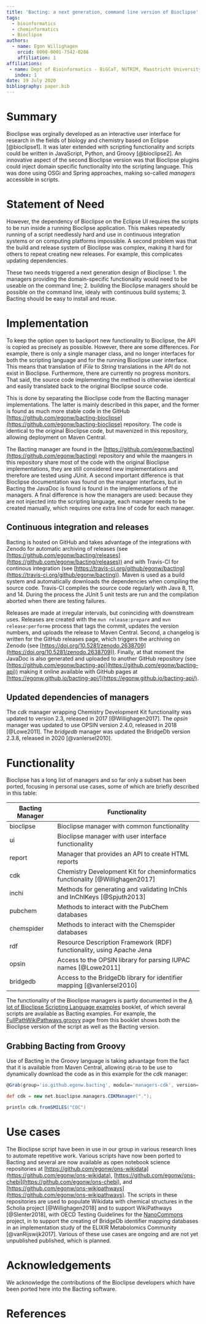 ```yaml
---
title: 'Bacting: a next generation, command line version of Bioclipse'
tags:
  - bioinformatics
  - cheminformatics
  - Bioclipse
authors:
  - name: Egon Willighagen
    orcid: 0000-0001-7542-0286
    affiliation: 1
affiliations:
 - name: Dept of Bioinformatics - BiGCaT, NUTRIM, Maastricht University
   index: 1
date: 19 July 2020
bibliography: paper.bib
---
```


# Summary

Bioclipse was orginally developed as an interactive user interface for research in the fields
of biology and chemistry based on Eclipse [@bioclipse1]. It was later extended with scripting
functionality and scripts could be written in JavaScript, Python, and Groovy [@bioclipse2].
An innovative aspect of the second Bioclipse version was that Bioclipse plugins could inject
domain specific functionality into the scripting language. This was done using OSGi and Spring
approaches, making so-called *managers* accessible in scripts.

# Statement of Need

However, the dependency of Bioclipse on the Eclipse UI requires the scripts to be run inside
a running Bioclipse application. This makes repeatedly running of a script needlessly hard
and use in continuous integration systems or on computing platforms impossible. A second
problem was that the build and release system of Bioclipse was complex, making it hard for
others to repeat creating new releases. For example, this complicates updating dependencies.

These two needs triggered a next generation design of Bioclipse: 1. the managers providing
the domain-specific functionality would need to be useable on the command line; 2. building
the Bioclipse managers should be possible on the command line, idealy with continuous build
systems; 3. Bacting should be easy to install and reuse.

# Implementation

To keep the option open to backport new functionality to Bioclipse, the API is copied as
precisely as possible. However, there are some differences. For example, there is only
a single manager class, and no longer interfaces for both the scripting language and for
the running Bioclipse user interface. This means that translation of *IFile* to *String*
translations in the API do not exist in Bioclipse. Furthermore, there are currently
no progress monitors. That said, the source code implementing the method is otherwise
identical and easily translated back to the original Bioclipse source code.

This is done by separating the Bioclipse code from the Bacting manager implementations.
The latter is mainly described in this paper, and the former is found as much more
stable code in the GitHub [https://github.com/egonw/bacting-bioclipse](https://github.com/egonw/bacting-bioclipse)
repository. The code is identical to the original Bioclipse code, but mavenized in
this repository, allowing deployment on Maven Central.

The Bacting manager are found in the [https://github.com/egonw/bacting](https://github.com/egonw/bacting)
repository and while the maangers in this repository share most of the code with the original
Bioclipse implementations, they are still considered new implementations and therefore
are tested using JUnit. A second important difference is that Bioclipse documentation was
found on the manager interfaces, but in Bacting the JavaDoc is found is found in the
implementations of the managers. A final difference is how the managers are used:
because they are not injected into the scripting language, each manager needs to be
created manually, which requires one extra line of code for each manager.

## Continuous integration and releases

Bacting is hosted on GitHub and takes advantage of the integrations with Zenodo for automatic
archiving of releases (see [https://github.com/egonw/bacting/releases](https://github.com/egonw/bacting/releases))
and with Travis-CI for continous integration (see [https://travis-ci.org/github/egonw/bacting](https://travis-ci.org/github/egonw/bacting)).
Maven is used as a build system and automatically downloads the dependencies when compiling the source code.
Travis-CI compiles the source code regularly with Java 8, 11, and 14. During the process the JUnit 5 unit
tests are run and the compilation aborted when there are testing failures.

Releases are made at irregular intervals, but coninciding with downstream uses. Releases are created
with the `mvn release:prepare` and `mvn release:performe` process that tags the commit, updates the
version numbers, and uploads the release to Maven Central. Second, a changelog is written for the
GitHub releases page, which triggers the archiving on Zenodo (see
[https://doi.org/10.5281/zenodo.2638709](https://doi.org/10.5281/zenodo.2638709)). Finally, at that
moment the JavaDoc is also generated and uploaded to another GitHub repository
(see [https://github.com/egonw/bacting-api](https://github.com/egonw/bacting-api))
making it online available with GitHub pages at [https://egonw.github.io/bacting-api/](https://egonw.github.io/bacting-api/).

## Updated dependencies of managers

The *cdk* manager wrapping Chemistry Development Kit functionality was updated to
version 2.3, released in 2017 [@Willighagen2017]. The *opsin* manager was
updated to use OPSIN version 2.4.0, released in 2018 [@Lowe2011]. The *bridgedb*
manager was updated the BridgeDb version 2.3.8, released in 2020 [@vanIersel2010].

# Functionality

Bioclipse has a long list of managers and so far only a subset has been ported, focusing
in personal use cases, some of which are briefly described in this table:

| Bacting Manager      | Functionality                                                                        |
| -------------------- | ------------------------------------------------------------------------------------ |
| bioclipse            | Bioclipse manager with common functionality                                          |
| ui                   | Bioclipse manager with user interface functionality                                  |
| report               | Manager that provides an API to create HTML reports                                  |
| cdk                  | Chemistry Development Kit for cheminformatics functionality [@Willighagen2017]       |
| inchi                | Methods for generating and validating InChIs and InChIKeys [@Spjuth2013]             |
| pubchem              | Methods to interact with the PubChem databases                                       |
| chemspider           | Methods to interact with the Chemspider databases                                    |
| rdf                  | Resource Description Framework (RDF) functionality, using Apache Jena                |
| opsin                | Access to the OPSIN library for parsing IUPAC names [@Lowe2011]                      |
| bridgedb             | Access to the BridgeDb library for identifier mapping [@vanIersel2010]               |

The functionality of the Bioclipse managers is partly documented in the 
[A lot of Bioclipse Scripting Language examples](https://bioclipse.github.io/bioclipse.scripting/) booklet,
of which several scripts are available as Bacting examples. For example, the
[FullPathWikiPathways.groovy](https://bioclipse.github.io/bioclipse.scripting/code/FullPathWikiPathways.code.html)
page from this booklet shows both the Bioclipse version of the script as well as the Bacting version.

## Grabbing Bacting from Groovy

Use of Bacting in the Groovy language is taking advantage from the fact that it is available from Maven Central,
allowing `@Grab` to be use to dynamically download the code as in this example for the *cdk* manager:

```groovy
@Grab(group='io.github.egonw.bacting', module='managers-cdk', version='0.0.11')

def cdk = new net.bioclipse.managers.CDKManager(".");

println cdk.fromSMILES("COC")
```

# Use cases

The Bioclipse script have been in use in our group in various research lines to automate repetitive work.
Various scripts have now been ported to Bacting and several are now available as open notebook science
repositories at [https://github.com/egonw/ons-wikidata](https://github.com/egonw/ons-wikidata),
[https://github.com/egonw/ons-chebi](https://github.com/egonw/ons-chebi), and
[https://github.com/egonw/ons-wikipathways](https://github.com/egonw/ons-wikipathways). The scripts in these repositories are
used to populate Wikidata with chemical structures in the Scholia project [@Willighagen2018] and to support WikiPathways [@Slenter2018],
with OECD Testing Guidelines for the [NanoCommons](https://www.nanocommons.eu/) project, in to support the
creating of BridgeDb identifier mapping databases in an implementation study of the ELIXIR Metabolomics Community [@vanRijswijk2017].
Various of these use cases are ongoing and are not yet unpublished published, which is planned.

# Acknowledgements

We acknowledge the contributions of the Bioclipse developers which have been
ported here into the Bacting software.

# References
